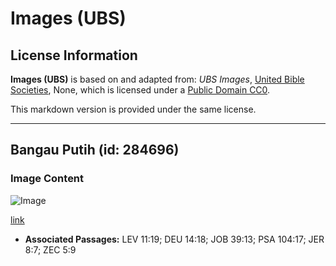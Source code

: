 # Images (UBS)

## License Information

**Images (UBS)** is based on and adapted from: _UBS Images_, [United Bible Societies](https://unitedbiblesocieties.org/), None, which is licensed under a [Public Domain CC0](https://creativecommons.org/public-domain/cc0/).

This markdown version is provided under the same license.



--------------------------------

## Bangau Putih (id: 284696)

### Image Content

![Image](https://cdn.aquifer.bible/aquifer-content/resources/Media/WEB-0911_white_storks.jpg)

[link](https://cdn.aquifer.bible/aquifer-content/resources/Media/WEB-0911_white_storks.jpg)

* **Associated Passages:** LEV 11:19; DEU 14:18; JOB 39:13; PSA 104:17; JER 8:7; ZEC 5:9

